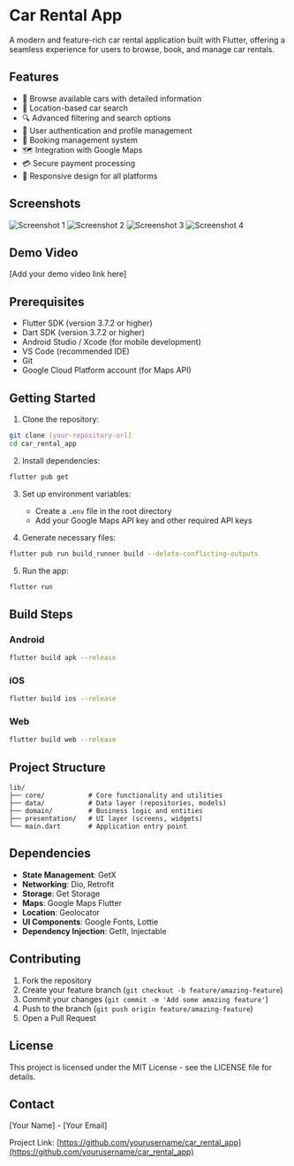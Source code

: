 # Car Rental App

A modern and feature-rich car rental application built with Flutter, offering a seamless experience for users to browse, book, and manage car rentals.

## Features

- 🚗 Browse available cars with detailed information
- 📍 Location-based car search
- 🔍 Advanced filtering and search options
- 📱 User authentication and profile management
- 📅 Booking management system
- 🗺️ Integration with Google Maps
- 💳 Secure payment processing
- 📱 Responsive design for all platforms

## Screenshots

![Screenshot 1](screenshots/screenshot_1.png)
![Screenshot 2](screenshots/screenshot_2.png)
![Screenshot 3](screenshots/screenshot_3.png)
![Screenshot 4](screenshots/screenshot_4.png)

## Demo Video

[Add your demo video link here]

## Prerequisites

- Flutter SDK (version 3.7.2 or higher)
- Dart SDK (version 3.7.2 or higher)
- Android Studio / Xcode (for mobile development)
- VS Code (recommended IDE)
- Git
- Google Cloud Platform account (for Maps API)

## Getting Started

1. Clone the repository:
```bash
git clone [your-repository-url]
cd car_rental_app
```

2. Install dependencies:
```bash
flutter pub get
```

3. Set up environment variables:
   - Create a `.env` file in the root directory
   - Add your Google Maps API key and other required API keys

4. Generate necessary files:
```bash
flutter pub run build_runner build --delete-conflicting-outputs
```

5. Run the app:
```bash
flutter run
```

## Build Steps

### Android
```bash
flutter build apk --release
```

### iOS
```bash
flutter build ios --release
```

### Web
```bash
flutter build web --release
```

## Project Structure

```
lib/
├── core/           # Core functionality and utilities
├── data/           # Data layer (repositories, models)
├── domain/         # Business logic and entities
├── presentation/   # UI layer (screens, widgets)
└── main.dart       # Application entry point
```

## Dependencies

- **State Management**: GetX
- **Networking**: Dio, Retrofit
- **Storage**: Get Storage
- **Maps**: Google Maps Flutter
- **Location**: Geolocator
- **UI Components**: Google Fonts, Lottie
- **Dependency Injection**: GetIt, Injectable

## Contributing

1. Fork the repository
2. Create your feature branch (`git checkout -b feature/amazing-feature`)
3. Commit your changes (`git commit -m 'Add some amazing feature'`)
4. Push to the branch (`git push origin feature/amazing-feature`)
5. Open a Pull Request

## License

This project is licensed under the MIT License - see the LICENSE file for details.

## Contact

[Your Name] - [Your Email]

Project Link: [https://github.com/yourusername/car_rental_app](https://github.com/yourusername/car_rental_app)
